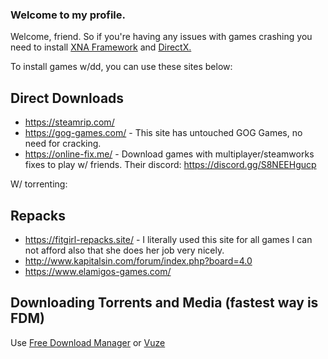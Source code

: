 ### Welcome to my profile.

Welcome, friend. So if you're having any issues with games crashing you need to install [XNA Framework](https://www.microsoft.com/en-us/download/details.aspx?id=20914) and [DirectX.](https://www.microsoft.com/en-us/download/details.aspx?id=35)

To install games w/dd, you can use these sites below:

## Direct Downloads

- https://steamrip.com/
- https://gog-games.com/ - This site has untouched GOG Games, no need for cracking.
- https://online-fix.me/ - Download games with multiplayer/steamworks fixes to play w/ friends. Their discord: https://discord.gg/S8NEEHgucp

W/ torrenting:

## Repacks

- https://fitgirl-repacks.site/ - I literally used this site for all games I can not afford also that she does her job very nicely.
- http://www.kapitalsin.com/forum/index.php?board=4.0
- https://www.elamigos-games.com/

## Downloading Torrents and Media (fastest way is FDM)

Use [Free Download Manager](https://www.freedownloadmanager.org/)
or [Vuze](https://www.vuze.com)

